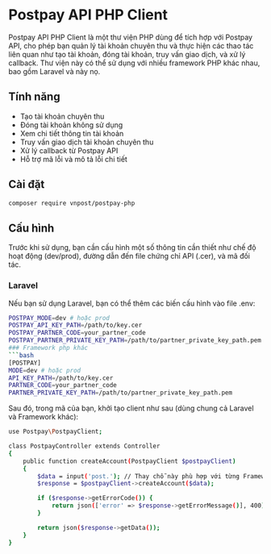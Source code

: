 # Postpay API PHP Client

Postpay API PHP Client là một thư viện PHP dùng để tích hợp với Postpay API, cho phép bạn quản lý tài khoản chuyên thu và thực hiện các thao tác liên quan như tạo tài khoản, đóng tài khoản, truy vấn giao dịch, và xử lý callback. Thư viện này có thể sử dụng với nhiều framework PHP khác nhau, bao gồm Laravel và này nọ.

## Tính năng

- Tạo tài khoản chuyên thu
- Đóng tài khoản không sử dụng
- Xem chi tiết thông tin tài khoản
- Truy vấn giao dịch tài khoản chuyên thu
- Xử lý callback từ Postpay API
- Hỗ trợ mã lỗi và mô tả lỗi chi tiết

## Cài đặt

```bash
composer require vnpost/postpay-php
```

## Cấu hình
Trước khi sử dụng, bạn cần cấu hình một số thông tin cần thiết như chế độ hoạt động (dev/prod), đường dẫn đến file chứng chỉ API (.cer), và mã đối tác.

### Laravel
Nếu bạn sử dụng Laravel, bạn có thể thêm các biến cấu hình vào file .env:
```bash
POSTPAY_MODE=dev # hoặc prod
POSTPAY_API_KEY_PATH=/path/to/key.cer
POSTPAY_PARTNER_CODE=your_partner_code
POSTPAY_PARTNER_PRIVATE_KEY_PATH=/path/to/partner_private_key_path.pem
### Framework php khác
```bash
[POSTPAY]
MODE=dev # hoặc prod
API_KEY_PATH=/path/to/key.cer
PARTNER_CODE=your_partner_code
PARTNER_PRIVATE_KEY_PATH=/path/to/partner_private_key_path.pem
```
Sau đó, trong mã của bạn, khởi tạo client như sau (dùng chung cả Laravel và Framework khác):
```bash
use Postpay\PostpayClient;

class PostpayController extends Controller
{
    public function createAccount(PostpayClient $postpayClient)
    {
        $data = input('post.'); // Thay chỗ này phù hợp với từng Framework
        $response = $postpayClient->createAccount($data);

        if ($response->getErrorCode()) {
            return json(['error' => $response->getErrorMessage()], 400);
        }

        return json($response->getData());
    }
}
```